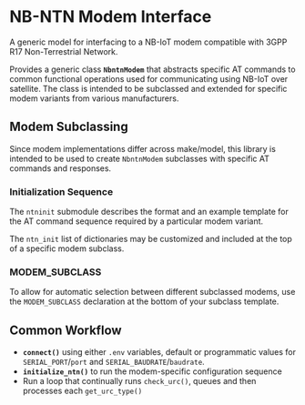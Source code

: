 # NB-NTN Modem Interface

A generic model for interfacing to a NB-IoT modem compatible with 3GPP R17
Non-Terrestrial Network.

Provides a generic class **`NbntnModem`** that abstracts specific AT commands to
common functional operations used for communicating using NB-IoT over satellite.
The class is intended to be subclassed and extended for specific modem variants
from various manufacturers.

## Modem Subclassing

Since modem implementations differ across make/model, this library is intended
to be used to create `NbntnModem` subclasses with specific AT commands and
responses.

### Initialization Sequence

The `ntninit` submodule describes the format and an example template for the
AT command sequence required by a particular modem variant.

The `ntn_init` list of dictionaries may be customized and included at the top of 
a specific modem subclass.

### MODEM_SUBCLASS

To allow for automatic selection between different subclassed modems, use the
`MODEM_SUBCLASS` declaration at the bottom of your subclass template.

## Common Workflow

* **`connect()`** using either `.env` variables, default or programmatic values
for `SERIAL_PORT`/`port` and `SERIAL_BAUDRATE`/`baudrate`.
* **`initialize_ntn()`** to run the modem-specific configuration sequence
* Run a loop that continually runs `check_urc()`, queues and then processes
each `get_urc_type()`